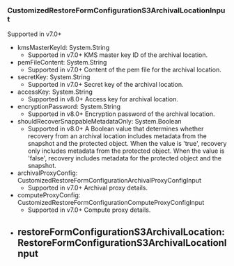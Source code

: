 ### CustomizedRestoreFormConfigurationS3ArchivalLocationInput
Supported in v7.0+

- kmsMasterKeyId: System.String
  - Supported in v7.0+
      KMS master key ID of the archival location.
- pemFileContent: System.String
  - Supported in v7.0+
      Content of the pem file for the archival location.
- secretKey: System.String
  - Supported in v7.0+
      Secret key of the archival location.
- accessKey: System.String
  - Supported in v8.0+
      Access key for archival location.
- encryptionPassword: System.String
  - Supported in v8.0+
      Encryption password of the archival location.
- shouldRecoverSnappableMetadataOnly: System.Boolean
  - Supported in v8.0+
      A Boolean value that determines whether recovery from an archival location includes metadata from the snapshot and the protected object. When the value is 'true', recovery only includes metadata from the protected object. When the value is 'false', recovery includes metadata for the protected object and the snapshot.
- archivalProxyConfig: CustomizedRestoreFormConfigurationArchivalProxyConfigInput
  - Supported in v7.0+
      Archival proxy details.
- computeProxyConfig: CustomizedRestoreFormConfigurationComputeProxyConfigInput
  - Supported in v7.0+
      Compute proxy details.
- restoreFormConfigurationS3ArchivalLocation: RestoreFormConfigurationS3ArchivalLocationInput
  - 
